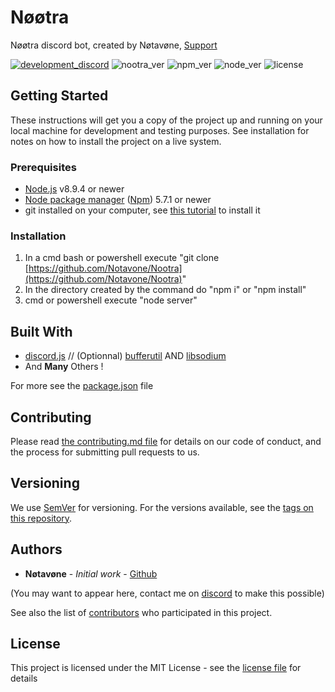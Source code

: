 # Nøøtra

Nøøtra discord bot, created by Nøtavøne, [Support](http://discord.gg/VucSArh)

[![development_discord](https://discordapp.com/api/guilds/416532107939151872/widget.png?style=shield)](https://discord.gg/cSejg) ![nootra_ver](https://img.shields.io/badge/Nøøtra-0.25.0-blue.svg) ![npm_ver](https://img.shields.io/badge/npm-5.7.1-blue.svg) ![node_ver](https://img.shields.io/badge/node-8.9.4-blue.svg) ![license](https://img.shields.io/badge/license-MIT-red.svg)

## Getting Started

These instructions will get you a copy of the project up and running on your local machine for development and testing purposes. See installation for notes on how to install the project on a live system.

### Prerequisites

* [Node.js](https://nodejs.org/en/download/) v8.9.4 or newer
* [Node package manager](https://www.npmjs.com/get-npm) ([Npm](https://www.npmjs.com/get-npm)) 5.7.1 or newer
* git installed on your computer, see [this tutorial](https://git-scm.com/book/en/v2/Getting-Started-Installing-Git) to install it

### Installation

1. In a cmd bash or powershell execute "git clone [https://github.com/Notavone/Nootra](https://github.com/Notavone/Nootra)"
2. In the directory created by the command do "npm i" or "npm install"
3. cmd or powershell execute "node server"

## Built With

* [discord.js](https://www.npmjs.com/package/discord.js) // (Optionnal) [bufferutil](https://www.npmjs.com/package/bufferutil) AND [libsodium](https://www.npmjs.com/package/libsodium)
* And **Many** Others !

For more see the [package.json](package.json) file

## Contributing

Please read [the contributing.md file](CONTRIBUTING.md) for details on our code of conduct, and the process for submitting pull requests to us.

## Versioning

We use [SemVer](http://semver.org/) for versioning. For the versions available, see the [tags on this repository](https://github.com/notavone/nootra/tags).

## Authors

* **Nøtavøne** - *Initial work* - [Github](https://github.com/notavone)

(You may want to appear here, contact me on [discord](http://discord.gg/VucSArh) to make this possible)

See also the list of [contributors](https://github.com/notavone/Nootra/contributors) who participated in this project.

## License

This project is licensed under the MIT License - see the [license file](LICENSE) for details
